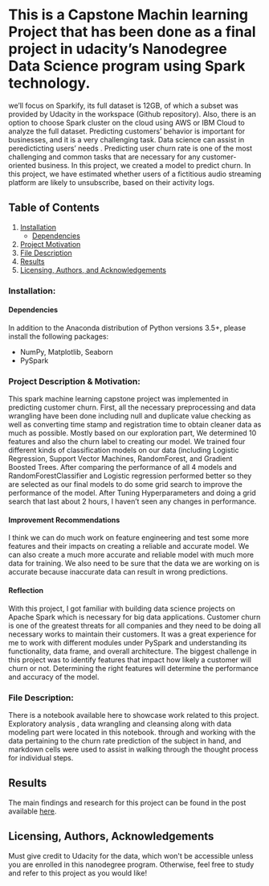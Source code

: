 # This is a Capstone Machin learning Project that has been done as a final project in udacity’s Nanodegree Data Science program using Spark technology.

 we’ll focus on Sparkify, its full dataset is 12GB, of which a subset was provided by Udacity in the workspace (Github repository). Also, there is an option to choose Spark cluster on the cloud using AWS or IBM Cloud to analyze the full dataset.
Predicting customers’ behavior is important for businesses, and it is a very challenging task. Data science can assist in peredicticting users’ needs . Predicting user churn rate is one of the most challenging and common tasks that are necessary for any customer-oriented business. In this project, we created a model to predict churn.
In this project, we have estimated whether users of a fictitious audio streaming platform are likely to unsubscribe, based on their activity logs.

## Table of Contents

1. [Installation](#installation)
	* [Dependencies](#dependencies)
2. [Project Motivation](#motivation)
3. [File Description](#files)
4. [Results](#results)
5. [Licensing, Authors, and Acknowledgements](#licensing)

### Installation: <a name="installation"></a>
#### Dependencies <a name="dependencies"></a>
In addition to the Anaconda distribution of Python versions 3.5+, please install the following packages: 
* NumPy, Matplotlib, Seaborn  
* PySpark

### Project Description & Motivation: <a name="motivation"></a>
This spark machine learning capstone project was implemented in predicting customer churn. First, all the necessary preprocessing and data wrangling have been done including null and duplicate value checking as well as converting time stamp and registration time to obtain cleaner data as much as possible. Mostly based on our exploration part, We determined 10 features and also the churn label to creating our model. We trained four different kinds of classification models on our data (including Logistic Regression, Support Vector Machines, RandomForest, and Gradient Boosted Trees. After comparing the performance of all 4 models and RandomForestClassifier and Logistic regression performed better so they are selected as our final models to do some grid search to improve the performance of the model. After Tuning Hyperparameters and doing a grid search that last about 2 hours, I haven’t seen any changes in performance.
#### Improvement Recommendations
I think we can do much work on feature engineering and test some more features and their impacts on creating a reliable and accurate model. We can also create a much more accurate and reliable model with much more data for training. We also need to be sure that the data we are working on is accurate because inaccurate data can result in wrong predictions.
#### Reflection
With this project, I got familiar with building data science projects on Apache Spark which is necessary for big data applications. Customer churn is one of the greatest threats for all companies and they need to be doing all necessary works to maintain their customers. It was a great experience for me to work with different modules under PySpark and understanding its functionality, data frame, and overall architecture. The biggest challenge in this project was to identify features that impact how likely a customer will churn or not. Determining the right features will determine the performance and accuracy of the model.

### File Description: <a name="files"></a>
There is a notebook available here to showcase work related to this project. Exploratory analysis , data wrangling and cleansing along with data modeling part were located in this notebook. through and working with the data pertaining to the churn rate prediction of the subject in hand, and markdown cells were used to assist in walking through the thought process for individual steps.  

## Results<a name="results"></a>
The main findings and research for this project can be found in the post available [here](https://iranmehrazadeh.medium.com/sparkify-the-big-data-capstone-project-f9c4c819d8be).

## Licensing, Authors, Acknowledgements<a name="licensing"></a>
Must give credit to Udacity for the data, which won't be accessible unless you are enrolled in this nanodegree program.  Otherwise, feel free to study and refer to this project as you would like! 